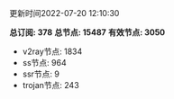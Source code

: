 更新时间2022-07-20 12:10:30

**总订阅: 378**
**总节点: 15487**
**有效节点: 3050**
- v2ray节点: 1834
- ss节点: 964
- ssr节点: 9
- trojan节点: 243
